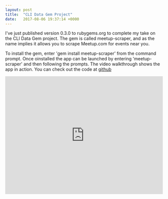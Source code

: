 ```yaml
---
layout: post
title:  "CLI Data Gem Project"
date:   2017-08-06 19:37:14 +0000
---
```



I've just published version 0.3.0 to rubygems.org to complete my take on the CLI Data Gem project. The gem is called meetup-scraper, and as the name implies it allows  you to scrape Meetup.com for events near you.

To install the gem, enter 'gem install meetup-scraper' from the command prompt. Once oinstalled the app can be launched by entering 'meetup-scraper' and then following the prompts. The video walkthrough shows the app in action.  You can check out the code at [github](https://github.com/theBoyMo/ruby-web-scraping-cli-app)

<div style="position:relative;height:0;padding-bottom:75.0%"><iframe src="https://www.youtube.com/embed/QCi7bAy_PIg?ecver=2" width="480" height="360" frameborder="0" style="position:absolute;width:100%;height:100%;left:0" allowfullscreen></iframe></div>

